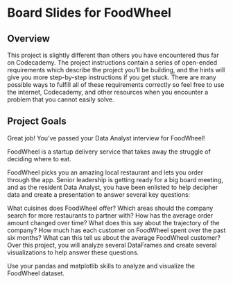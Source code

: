 # Board Slides for FoodWheel
## Overview

This project is slightly different than others you have encountered thus far on Codecademy. The project instructions contain a series of open-ended requirements which describe the project you’ll be building, and the hints will give you more step-by-step instructions if you get stuck. There are many possible ways to fulfill all of these requirements correctly so feel free to use the internet, Codecademy, and other resources when you encounter a problem that you cannot easily solve.

## Project Goals

Great job! You’ve passed your Data Analyst interview for FoodWheel!

FoodWheel is a startup delivery service that takes away the struggle of deciding where to eat.

FoodWheel picks you an amazing local restaurant and lets you order through the app. Senior leadership is getting ready for a big board meeting, and as the resident Data Analyst, you have been enlisted to help decipher data and create a presentation to answer several key questions:

What cuisines does FoodWheel offer? Which areas should the company search for more restaurants to partner with?
How has the average order amount changed over time? What does this say about the trajectory of the company?
How much has each customer on FoodWheel spent over the past six months? What can this tell us about the average FoodWheel customer?
Over this project, you will analyze several DataFrames and create several visualizations to help answer these questions.

Use your pandas and matplotlib skills to analyze and visualize the FoodWheel dataset.